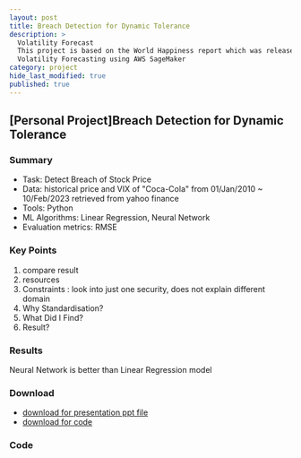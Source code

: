 ```yaml
---
layout: post
title: Breach Detection for Dynamic Tolerance
description: >
  Volatility Forecast
  This project is based on the World Happiness report which was released in 2017 and ranks 155 countries by their levels of happiness.
  Volatility Forecasting using AWS SageMaker
category: project
hide_last_modified: true
published: true
---
```

## [Personal Project]Breach Detection for Dynamic Tolerance

### Summary
* Task: Detect Breach of Stock Price
* Data: historical price and VIX of "Coca-Cola" from 01/Jan/2010 ~ 10/Feb/2023 retrieved from yahoo finance
* Tools: Python
* ML Algorithms: Linear Regression, Neural Network
* Evaluation metrics: RMSE

### Key Points
1. compare result
2. resources
3. Constraints : look into just one security, does not explain different domain
4. Why Standardisation?
5. What Did I Find?
6. Result?

### Results
Neural Network is better than Linear Regression model

### Download
* <a href="#">download for presentation ppt file</a>
* <a href="#">download for code</a>

### Code

